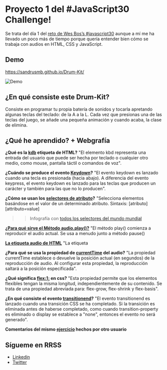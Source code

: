 # Proyecto 1 del #JavaScript30 Challenge! 

Se trata del día 1 del [reto de Wes Bos’s #javascript30](https://javascript30.com/) aunque a mí me ha llevado un poco más de tiempo porque quería entender bien cómo se trabaja con audios en HTML, CSS y JavaScript.

## Demo
https://sandrusmb.github.io/Drum-Kit/

![Demo](https://github.com/sandrusmb/Drum-Kit/blob/master/images/bateria-demo.gif?raw=true)

## ¿En qué consiste este Drum-Kit?

Consiste en programar tu propia batería de sonidos y tocarla apretando algunas teclas del teclado: de la A a la L. Cada vez que presionas una de las teclas del juego, se añade una pequeña animación y cuando acaba, la clase de elimina. 

## ¿Qué he aprendido? + Webgrafía

**¿Qué es la [kdb](https://www.htmlquick.com/es/reference/tags/kbd.html) etiqueta de HTML?** "El elemento kbd representa una entrada del usuario que puede ser hecha por teclado o cualquier otro medio, como mouse, pantalla táctil o comandos de voz".

**¿Cuándo se produce el evento [Keydown](https://developer.mozilla.org/es/docs/Web/API/Document/keydown_event)?** "El evento keydown es lanzado cuando una tecla es presionada (hacia abajo). A diferencia del evento keypress, el evento keydown es lanzado para las teclas que producen un carácter y también para las que no lo producen".

**¿Cómo se usan los [selectores de atributo](https://developer.mozilla.org/es/docs/Web/CSS/Selectores_CSS)?** "Selecciona elementos basándose en el valor de un determinado atributo.
Sintaxis: [atributo] [attributo=value]

>> Infografía con [todos los selectores del mundo mundial](https://appletree.or.kr/quick_reference_cards/CSS/CSS%20selectors%20cheatsheet.pdf)

[**¿Para qué sirve el Método audio.play()?**](https://www.w3schools.com/jsref/met_audio_play.asp) "El método play() comienza a reproducir el audio actual. Se usa a menudo junto a método pause()

**[La etiqueta audio de HTML](https://lenguajehtml.com/p/html/multimedia/etiquetas-html-de-audio)** "La etiqueta <audio> de HTML5 especifica una forma estándar de incrustar audio en una página web. Se le pueden añadir atributos de controles de audio, como reproducción, pausa y volumen".

**¿Para qué se usa la propiedad de [currentTime](https://www.w3schools.com/jsref/prop_audio_currenttime.asp) del audio?** "La propiedad currentTime establece o devuelve la posición actual (en segundos) de la reproducción de audio. Al configurar esta propiedad, la reproducción saltará a la posición especificada".

**¿Qué significa [flex:1;](https://www.w3schools.com/cssref/css3_pr_flex.asp) en css?** "Esta propiedad permite que los elementos flexibles tengan la misma longitud, independientemente de su contenido. Se trata de una propiedad abreviada para: flex-grow, flex-shrink y flex-basis".

**¿En qué consiste el evento [transitionend](https://developer.mozilla.org/es/docs/Web/Events/transitionend)?** "El evento transitionend es lanzado cuando una transición CSS se ha completado. Si la transición es eliminada antes de haberse completado, como cuando transition-property es eliminado o display se establece a "none", entonces el evento no será generado".

**Comentarios del mismo [ejercicio](https://thigpendesigns.com/coding/code-javascript-challenge-drumkit) hechos por otro usuario**


## Sígueme en RRSS

- [Linkedin](https://www.linkedin.com/in/sandramartinbartolome/)
- [Twitter](https://twitter.com/by_sandrusmb)
